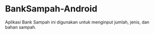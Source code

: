 # BankSampah-Android
Aplikasi Bank Sampah ini digunakan untuk menginput jumlah, jenis, dan bahan sampah.
